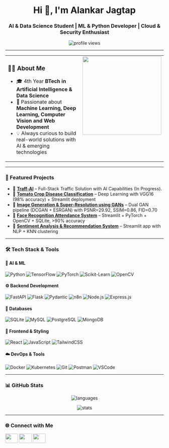 <h1 align="center">Hi 👋, I'm Alankar Jagtap</h1>
<h3 align="center">AI & Data Science Student | ML & Python Developer | Cloud & Security Enthusiast</h3>

<p align="center">
  <img src="https://komarev.com/ghpvc/?username=alankarjagtap&label=Profile%20views&color=0e75b6&style=flat" alt="profile views" />
</p>

---

<table>
<tr>
<td width="65%" valign="top">

### 👨‍💻 About Me
- 🎓 4th Year **BTech in Artificial Intelligence & Data Science**  
- 🤖 Passionate about **Machine Learning, Deep Learning, Computer Vision and Web Development**  
- 💡 Always curious to build real-world solutions with AI & emerging technologies  

</td>
<td width="35%" align="center" valign="top">

<img src="https://media3.giphy.com/media/v1.Y2lkPTc5MGI3NjExY2ljZHFkNzlkM2oxM3h5MDk3amRmaWMzdnBlbGV0bTdoZGwzOTA5ZyZlcD12MV9pbnRlcm5hbF9naWZfYnlfaWQmY3Q9Zw/ZS57kdXudVqsDX0TLH/giphy.gif" width="250" />

</td>
</tr>
</table>

---

### 🚀 Featured Projects
- 🚦 [**Traff-AI**](https://github.com/AlankarJagtap/ProjectCars) – Full-Stack Traffic Solution with AI Capabilities (In Progress).  
- 🌱 [**Tomato Crop Disease Classification**](https://github.com/AlankarJagtap/tomato-leaf-disease-detection) – Deep Learning with VGG16 (98% accuracy) + Streamlit deployment  
- 🌌 [**Image Generation & Super-Resolution using GANs**](https://github.com/AlankarJagtap/DCGAN-ESRGAN) – Dual GAN pipeline (DCGAN + ESRGAN) with PSNR=29.92, SSIM=0.86, FID=0.70  
- 🎥 [**Face Recognition Attendance System**](https://github.com/AlankarJagtap/smart-face-detection) – Streamlit + PyTorch + OpenCV + SQLite, >90% accuracy  
- 📝 [**Sentiment Analysis & Recommendation System**](https://github.com/alankarjagtap/sentiment-recommender) – Streamlit app with NLP + KNN clustering  

---

### 🛠️ Tech Stack & Tools

#### 🧠 AI & ML  
![Python](https://img.shields.io/badge/Python-3776AB?style=for-the-badge&logo=python&logoColor=white)
![TensorFlow](https://img.shields.io/badge/TensorFlow-FF6F00?style=for-the-badge&logo=tensorflow&logoColor=white)
![PyTorch](https://img.shields.io/badge/PyTorch-EE4C2C?style=for-the-badge&logo=pytorch&logoColor=white)
![Scikit-Learn](https://img.shields.io/badge/Scikit--Learn-F7931E?style=for-the-badge&logo=scikit-learn&logoColor=white)
![OpenCV](https://img.shields.io/badge/OpenCV-27338e?style=for-the-badge&logo=opencv&logoColor=white)

#### ⚙️ Backend Development  
![FastAPI](https://img.shields.io/badge/FastAPI-009688?style=for-the-badge&logo=fastapi&logoColor=white)
![Flask](https://img.shields.io/badge/Flask-000000?style=for-the-badge&logo=flask&logoColor=white)
![Pydantic](https://img.shields.io/badge/Pydantic-E92063?style=for-the-badge&logo=pydantic&logoColor=white)
![n8n](https://img.shields.io/badge/n8n-EA4C89?style=for-the-badge&logo=n8n&logoColor=white)
![Node.js](https://img.shields.io/badge/Node.js-339933?style=for-the-badge&logo=nodedotjs&logoColor=white)
![Express.js](https://img.shields.io/badge/Express.js-000000?style=for-the-badge&logo=express&logoColor=white)

#### 💾 Databases  
![SQLite](https://img.shields.io/badge/SQLite-003B57?style=for-the-badge&logo=sqlite&logoColor=white)
![MySQL](https://img.shields.io/badge/MySQL-4479A1?style=for-the-badge&logo=mysql&logoColor=white)
![PostgreSQL](https://img.shields.io/badge/PostgreSQL-4169E1?style=for-the-badge&logo=postgresql&logoColor=white)
![MongoDB](https://img.shields.io/badge/MongoDB-47A248?style=for-the-badge&logo=mongodb&logoColor=white)

#### 🎨 Frontend & Styling  
![React](https://img.shields.io/badge/React-61DAFB?style=for-the-badge&logo=react&logoColor=black)
![JavaScript](https://img.shields.io/badge/JavaScript-F7DF1E?style=for-the-badge&logo=javascript&logoColor=black)
![TailwindCSS](https://img.shields.io/badge/Tailwind_CSS-38B2AC?style=for-the-badge&logo=tailwind-css&logoColor=white)

#### ☁️ DevOps & Tools  
![Docker](https://img.shields.io/badge/Docker-2496ED?style=for-the-badge&logo=docker&logoColor=white)
![Kubernetes](https://img.shields.io/badge/Kubernetes-326CE5?style=for-the-badge&logo=kubernetes&logoColor=white)
![Git](https://img.shields.io/badge/Git-F05032?style=for-the-badge&logo=git&logoColor=white)
![Postman](https://img.shields.io/badge/Postman-FF6C37?style=for-the-badge&logo=postman&logoColor=white)
![VSCode](https://img.shields.io/badge/VSCode-007ACC?style=for-the-badge&logo=visual-studio-code&logoColor=white)

---

### 📊 GitHub Stats
<p align="center">
  <img src="https://github-readme-stats.vercel.app/api/top-langs?username=alankarjagtap&show_icons=true&locale=en&layout=compact" alt="languages" />
</p>

<p align="center">
  <img src="https://github-readme-stats.vercel.app/api?username=alankarjagtap&show_icons=true&locale=en" alt="stats" />
</p>

---

### 🌐 Connect with Me
<p align="left">
<a href="https://www.linkedin.com/in/alankar-jagtap-47b4b22ab/" target="blank"><img align="center" src="https://raw.githubusercontent.com/rahuldkjain/github-profile-readme-generator/master/src/images/icons/Social/linked-in-alt.svg" height="30" width="40" /></a>
<a href="https://leetcode.com/u/as_jagtap/" target="blank"><img align="center" src="https://raw.githubusercontent.com/rahuldkjain/github-profile-readme-generator/master/src/images/icons/Social/leet-code.svg" height="30" width="40" /></a>
<a href="mailto:alankar.aj.jagtap@gmail.com" target="blank"><img align="center" src="https://cdn-icons-png.flaticon.com/512/732/732200.png" height="30" width="40" /></a>
</p>
